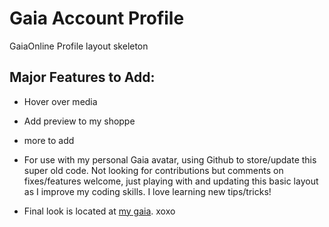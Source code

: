 # Gaia Account Profile
GaiaOnline Profile layout skeleton 

## Major Features to Add:
+ Hover over media
+ Add preview to my shoppe
+ more to add


+ For use with my personal Gaia avatar, using Github to store/update this super old code. 
Not looking for contributions but comments on fixes/features welcome, just playing with and updating this basic layout as I improve my coding skills. I love learning new tips/tricks!

+ Final look is located at [my gaia](https://www.gaiaonline.com/profiles/hooligan__xo/19422708/).
xoxo
